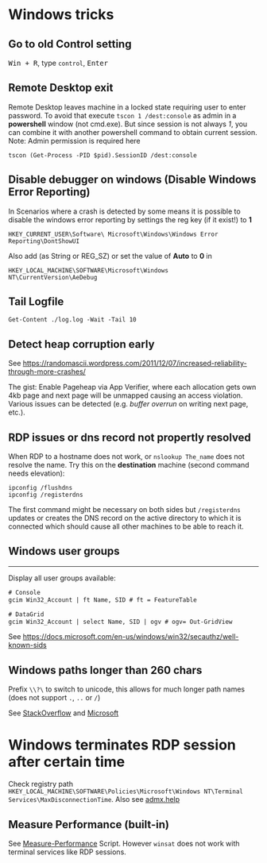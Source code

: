 Windows tricks
====================

Go to old Control setting
-------------------
<kbd>Win + R</kbd>, type `control`, <kbd>Enter</kbd>

Remote Desktop exit
-------------------

Remote Desktop leaves machine in a locked state requiring user to enter password. To avoid that execute
`tscon 1 /dest:console` as admin in a **powershell** window (not cmd.exe). 
But since session is not always *1*, you can combine it with another powershell command to obtain current session.
Note: Admin permission is required here
```
tscon (Get-Process -PID $pid).SessionID /dest:console
```

Disable debugger on windows (Disable Windows Error Reporting)
----------------------

In Scenarios where a crash is detected by some means it is possible to disable the windows error reporting by settings the reg key (if it exist!) to **1**

`HKEY_CURRENT_USER\Software\ Microsoft\Windows\Windows Error Reporting\DontShowUI`

Also add (as String or REG_SZ) or set the value of **Auto** to **0** in

`HKEY_LOCAL_MACHINE\SOFTWARE\Microsoft\Windows NT\CurrentVersion\AeDebug`

Tail Logfile
---------------------
`Get-Content ./log.log -Wait -Tail 10`

Detect heap corruption early
---------------------
See https://randomascii.wordpress.com/2011/12/07/increased-reliability-through-more-crashes/

The gist: Enable Pageheap via App Verifier, where each allocation gets own 4kb page and next page will be unmapped causing an access violation. Various issues can be detected (e.g. _buffer overrun_ on writing next page, etc.).


RDP issues or dns record not propertly resolved
------------------
When RDP to a hostname does not work, or `nslookup The_name` does not resolve the name. Try this on the **destination** machine (second command needs elevation):

```
ipconfig /flushdns
ipconfig /registerdns
```
The first command might be necessary on both sides but `/registerdns` updates or creates the DNS record on the active directory to which it is connected which should cause all other machines to be able to reach it.

## Windows user groups
----------------------------
Display all user groups available:

```ps
# Console
gcim Win32_Account | ft Name, SID # ft = FeatureTable

# DataGrid
gcim Win32_Account | select Name, SID | ogv # ogv= Out-GridView
```

See https://docs.microsoft.com/en-us/windows/win32/secauthz/well-known-sids

Windows paths longer than 260 chars
-------------------

Prefix `\\?\` to switch to unicode, this allows for much longer path names (does not support `.`, `..` or `/`)

See [StackOverflow](https://stackoverflow.com/a/21194605) and [Microsoft](https://docs.microsoft.com/en-US/windows/win32/fileio/naming-a-file?redirectedfrom=MSDN)


# Windows terminates RDP session after certain time
Check registry path `HKEY_LOCAL_MACHINE\SOFTWARE\Policies\Microsoft\Windows NT\Terminal Services\MaxDisconnectionTime`. 
Also see [admx.help](https://admx.help/?Category=Windows_10_2016&Policy=Microsoft.Policies.TerminalServer::TS_SESSIONS_Disconnected_Timeout_2&Language=de-de)


Measure Performance (built-in)
---------------------------
See [Measure-Performance](Measure-Performance.ps1) Script. However `winsat` does not work with terminal services like RDP sessions.
